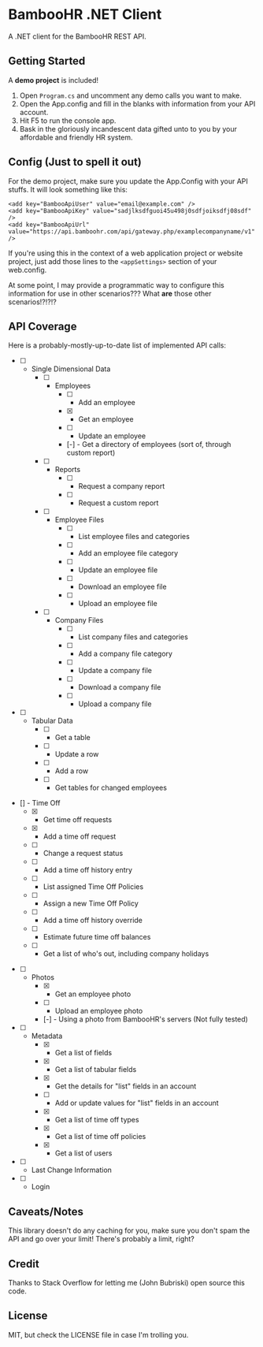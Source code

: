 # BambooHR .NET Client

A .NET client for the BambooHR REST API.


## Getting Started

A **demo project** is included!

1. Open `Program.cs` and uncomment any demo calls you want to make.
2. Open the App.config and fill in the blanks with information from your API account.
3. Hit F5 to run the console app.
4. Bask in the gloriously incandescent data gifted unto to you by your affordable and friendly HR system.


## Config (Just to spell it out)

For the demo project, make sure you update the App.Config with your API stuffs.  It will look something like this:

    <add key="BambooApiUser" value="email@example.com" />
    <add key="BambooApiKey" value="sadjlksdfguoi45u498j0sdfjoiksdfj08sdf" />
    <add key="BambooApiUrl" value="https://api.bamboohr.com/api/gateway.php/examplecompanyname/v1" />

If you're using this in the context of a web application project or website project, just add those lines to the `<appSettings>` section of your web.config.

At some point, I may provide a programmatic way to configure this information for use in other scenarios???  What **are** those other scenarios!?!?!?


## API Coverage

Here is a probably-mostly-up-to-date list of implemented API calls:

- [ ] - Single Dimensional Data
    - [ ] - Employees
        - [ ] - Add an employee
        - [x] - Get an employee
        - [ ] - Update an employee
        - [-] - Get a directory of employees (sort of, through custom report)
    - [ ] - Reports
        - [ ] - Request a company report
        - [ ] - Request a custom report
    - [ ] - Employee Files
        - [ ] - List employee files and categories
        - [ ] - Add an employee file category
        - [ ] - Update an employee file
        - [ ] - Download an employee file
        - [ ] - Upload an employee file
    - [ ] - Company Files
        - [ ] - List company files and categories
        - [ ] - Add a company file category
        - [ ] - Update a company file
        - [ ] - Download a company file
        - [ ] - Upload a company file
- [ ] - Tabular Data
    - [ ] - Get a table
    - [ ] - Update a row
    - [ ] - Add a row
    - [ ] - Get tables for changed employees
- [] - Time Off
    - [x] - Get time off requests
    - [x] - Add a time off request
    - [ ] - Change a request status
    - [ ] - Add a time off history entry
    - [ ] - List assigned Time Off Policies
    - [ ] - Assign a new Time Off Policy
    - [ ] - Add a time off history override
    - [ ] - Estimate future time off balances
    - [ ] - Get a list of who's out, including company holidays
- [ ] - Photos
    - [x] - Get an employee photo
    - [ ] - Upload an employee photo
    - [-] - Using a photo from BambooHR's servers (Not fully tested)
- [ ] - Metadata
    - [x] - Get a list of fields
    - [x] - Get a list of tabular fields
    - [x] - Get the details for "list" fields in an account
    - [ ] - Add or update values for "list" fields in an account
    - [x] - Get a list of time off types
    - [x] - Get a list of time off policies
    - [x] - Get a list of users
- [ ] - Last Change Information
- [ ] - Login


## Caveats/Notes

This library doesn't do any caching for you, make sure you don't spam the API and go over your limit! There's probably a limit, right?



## Credit

Thanks to Stack Overflow for letting me (John Bubriski) open source this code.


## License

MIT, but check the LICENSE file in case I'm trolling you.